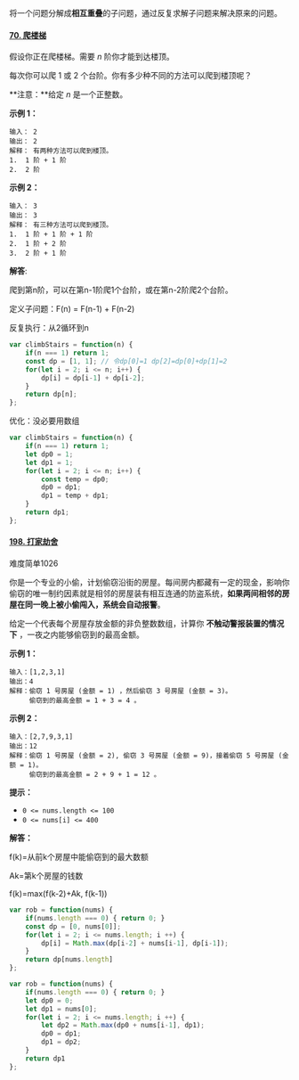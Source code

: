 将一个问题分解成**相互重叠**的子问题，通过反复求解子问题来解决原来的问题。

#### [70. 爬楼梯](https://leetcode-cn.com/problems/climbing-stairs/)

假设你正在爬楼梯。需要 *n* 阶你才能到达楼顶。

每次你可以爬 1 或 2 个台阶。你有多少种不同的方法可以爬到楼顶呢？

**注意：**给定 *n* 是一个正整数。

**示例 1：**

```
输入： 2
输出： 2
解释： 有两种方法可以爬到楼顶。
1.  1 阶 + 1 阶
2.  2 阶
```

**示例 2：**

```
输入： 3
输出： 3
解释： 有三种方法可以爬到楼顶。
1.  1 阶 + 1 阶 + 1 阶
2.  1 阶 + 2 阶
3.  2 阶 + 1 阶
```

**解答**:

爬到第n阶，可以在第n-1阶爬1个台阶，或在第n-2阶爬2个台阶。

定义子问题：F(n) = F(n-1) + F(n-2)

反复执行：从2循环到n

```js
var climbStairs = function(n) {
    if(n === 1) return 1;
    const dp = [1, 1]; // 令dp[0]=1 dp[2]=dp[0]+dp[1]=2
    for(let i = 2; i <= n; i++) {
        dp[i] = dp[i-1] + dp[i-2];
    }
    return dp[n];
};
```

优化：没必要用数组

```js
var climbStairs = function(n) {
    if(n === 1) return 1;
    let dp0 = 1;
    let dp1 = 1;
    for(let i = 2; i <= n; i++) {
        const temp = dp0;
        dp0 = dp1;
        dp1 = temp + dp1;
    }
    return dp1;
};
```



#### [198. 打家劫舍](https://leetcode-cn.com/problems/house-robber/)

难度简单1026

你是一个专业的小偷，计划偷窃沿街的房屋。每间房内都藏有一定的现金，影响你偷窃的唯一制约因素就是相邻的房屋装有相互连通的防盗系统，**如果两间相邻的房屋在同一晚上被小偷闯入，系统会自动报警**。

给定一个代表每个房屋存放金额的非负整数数组，计算你 **不触动警报装置的情况下** ，一夜之内能够偷窃到的最高金额。

**示例 1：**

```
输入：[1,2,3,1]
输出：4
解释：偷窃 1 号房屋 (金额 = 1) ，然后偷窃 3 号房屋 (金额 = 3)。
     偷窃到的最高金额 = 1 + 3 = 4 。
```

**示例 2：**

```
输入：[2,7,9,3,1]
输出：12
解释：偷窃 1 号房屋 (金额 = 2), 偷窃 3 号房屋 (金额 = 9)，接着偷窃 5 号房屋 (金额 = 1)。
     偷窃到的最高金额 = 2 + 9 + 1 = 12 。
```

**提示：**

- `0 <= nums.length <= 100`
- `0 <= nums[i] <= 400`

**解答：**

f(k)=从前k个房屋中能偷窃到的最大数额

Ak=第k个房屋的钱数

f(k)=max(f(k-2)+Ak, f(k-1))

```js
var rob = function(nums) {
    if(nums.length === 0) { return 0; }
    const dp = [0, nums[0]];
    for(let i = 2; i <= nums.length; i ++) {
        dp[i] = Math.max(dp[i-2] + nums[i-1], dp[i-1]);
    }
    return dp[nums.length]
};
```

```js
var rob = function(nums) {
    if(nums.length === 0) { return 0; }
    let dp0 = 0;
    let dp1 = nums[0];
    for(let i = 2; i <= nums.length; i ++) {
        let dp2 = Math.max(dp0 + nums[i-1], dp1);
        dp0 = dp1;
        dp1 = dp2;
    }
    return dp1
};
```

